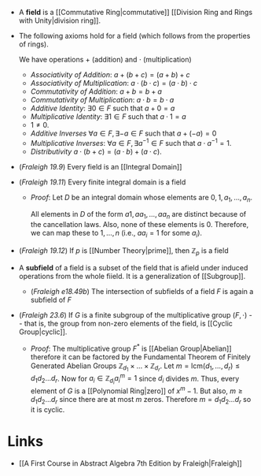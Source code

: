 * A **field** is a [[Commutative Ring|commutative]] [[Division Ring and Rings with Unity|division ring]]. 

* The following axioms hold for a field (which follows from the properties of rings). 
  
  We have operations $+$ (addition) and $\cdot$ (multiplication)
	* *Associativity of Addition*: $a+(b+c)=(a+b)+c$
	* *Associativity of Multiplication*: $a\cdot (b\cdot c) = (a\cdot b) \cdot c$ 
	* *Commutativity of Addition*: $a+b=b+a$
	* *Commutativity of Multiplication*: $a\cdot b=b\cdot a$
	* *Additive Identity*: $\exists 0\in F$ such that $a+0=a$
	* *Multiplicative Identity*: $\exists 1\in F$ such that $a\cdot 1 = a$
	* $1\ne 0$. 
	* *Additive Inverses* $\forall a\in F, \exists -a \in F$ such that $a+(-a)=0$
	* *Multiplicative Inverses*: $\forall a \in F, \exists a^{-1}\in F$ such that $a\cdot a^{-1} = 1$.
	* *Distributivity* $a\cdot (b+c)=(a\cdot b) + (a\cdot c)$. 

* (*Fraleigh 19.9*) Every field is an [[Integral Domain]]
* (*Fraleigh 19.11*) Every finite integral domain is a field
	* *Proof*: Let $D$ be an integral domain whose elements are $0,1,a_1,\dots, a_n$. 
	  
	  All elements in $D$ of the form $a1,aa_1,\dots,aa_n$ are distinct because of the cancellation laws. Also, none of these elements is $0$. Therefore, we can map these to $1,\dots,n$ (i.e., $aa_i=1$ for some $a_i$).
* (*Fraleigh 19.12*) If $p$ is [[Number Theory|prime]], then $\mathbb{Z}_p$ is a field

* A **subfield** of a field is a subset of the field that is afield under induced operations from the whole fiield. It is a generalization of [[Subgroup]]. 
	* (*Fraleigh e18.49b*) The intersection of subfields of a field $F$ is again a subfield of $F$

* (*Fraleigh 23.6*) If $G$ is a finite subgroup of the multiplicative group $(F,\cdot)$ -- that is, the group from non-zero elements of the field, is [[Cyclic Group|cyclic]].
	* *Proof*: The multiplicative group $F^\ast$ is [[Abelian Group|Abelian]] therefore it can be factored by the Fundamental Theorem of Finitely Generated Abelian Groups  $\mathbb{Z}_{d_1}\times \dots\times\mathbb{Z}_{d_r}$. Let $m=\text{lcm}(d_1,\dots,d_r) \le d_1d_2\dots d_r$. Now for $a_i\in \mathbb{Z}_{d_i}$$a_i^m=1$ since $d_i$ divides $m$. Thus, every element of $G$ is a [[Polynomial Ring|zero]] of $x^m-1$. But also, $m\ge d_1d_2\dots d_r$ since there are at most $m$ zeros. Therefore $m=d_1d_2\dots d_r$  so it is cyclic.
# Links
* [[A First Course in Abstract Algebra 7th Edition by Fraleigh|Fraleigh]]